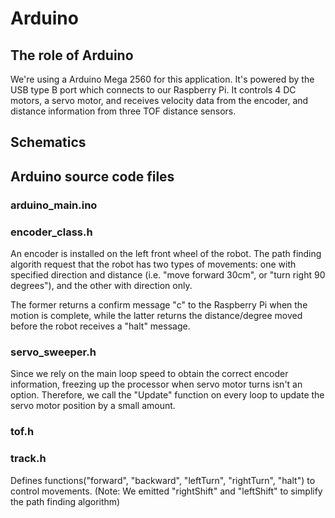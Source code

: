 # Arduino
## The role of Arduino
We're using a Arduino Mega 2560 for this application. It's powered by the USB type B port which connects to our Raspberry Pi.
It controls 4 DC motors, a servo motor, and receives velocity data from the encoder, and distance information from three TOF distance sensors.
## Schematics

## Arduino source code files
### arduino_main.ino
### encoder_class.h
An encoder is installed on the left front wheel of the robot. The path finding algorith request that the robot has two types of movements: one with specified direction and distance (i.e. "move forward 30cm", or "turn right 90 degrees"), and the other with direction only.

The former returns a confirm message "c" to the Raspberry Pi when the motion is complete, while the latter returns the distance/degree moved before the robot receives a "halt" message.
### servo_sweeper.h
Since we rely on the main loop speed to obtain the correct encoder information, freezing up the processor when servo motor turns isn't an option. Therefore, we call the "Update" function on every loop to update the servo motor position by a small amount.

### tof.h
### track.h
Defines functions("forward", "backward", "leftTurn", "rightTurn", "halt") to control movements. (Note: We emitted "rightShift" and "leftShift" to simplify the path finding algorithm)


